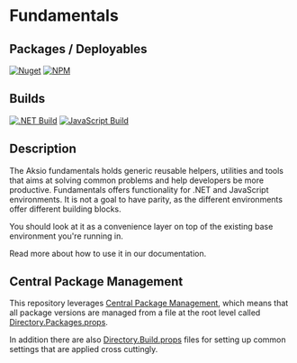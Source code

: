 # Fundamentals

## Packages / Deployables

[![Nuget](https://img.shields.io/nuget/v/Aksio.Fundamentals?logo=nuget)](http://nuget.org/packages/aksio.fundamentals)
[![NPM](https://img.shields.io/npm/v/@aksio/fundamentals?label=@aksio/fundaentals&logo=npm)](https://www.npmjs.com/package/@aksio/fundamentals)

## Builds

[![.NET Build](https://github.com/aksio-insurtech/Fundamentals/actions/workflows/dotnet-build.yml/badge.svg)](https://github.com/aksio-insurtech/Fundamentals/actions/workflows/dotnet-build.yml)
[![JavaScript Build](https://github.com/aksio-insurtech/Fundamentals/actions/workflows/javascript-build.yml/badge.svg)](https://github.com/aksio-insurtech/Fundamentals/actions/workflows/javascript-build.yml)

## Description

The Aksio fundamentals holds generic reusable helpers, utilities and tools that aims at solving common problems and help developers be more productive.
Fundamentals offers functionality for .NET and JavaScript environments. It is not a goal to have parity, as the different environments offer different
building blocks.

You should look at it as a convenience layer on top of the existing base environment you're running in.

Read more about how to use it in our documentation.

## Central Package Management

This repository leverages [Central Package Management](https://learn.microsoft.com/en-us/nuget/consume-packages/Central-Package-Management), which
means that all package versions are managed from a file at the root level called [Directory.Packages.props](./Directory.Packages.props).

In addition there are also [Directory.Build.props](https://learn.microsoft.com/en-us/visualstudio/msbuild/customize-by-directory?view=vs-2022#directorybuildprops-and-directorybuildtargets) files for
setting up common settings that are applied cross cuttingly.